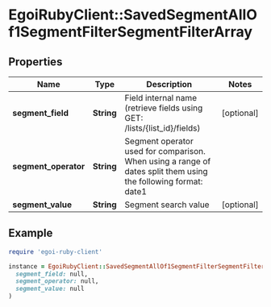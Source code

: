 # EgoiRubyClient::SavedSegmentAllOf1SegmentFilterSegmentFilterArray

## Properties

| Name | Type | Description | Notes |
| ---- | ---- | ----------- | ----- |
| **segment_field** | **String** | Field internal name (retrieve fields using GET: /lists/{list_id}/fields) | [optional] |
| **segment_operator** | **String** | Segment operator used for comparison. When using a range of dates split them                                             using the following format: date1||date2 | [optional] |
| **segment_value** | **String** | Segment search value | [optional] |

## Example

```ruby
require 'egoi-ruby-client'

instance = EgoiRubyClient::SavedSegmentAllOf1SegmentFilterSegmentFilterArray.new(
  segment_field: null,
  segment_operator: null,
  segment_value: null
)
```

